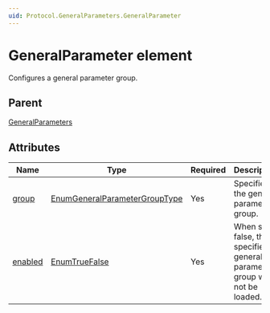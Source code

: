 ```yaml
---
uid: Protocol.GeneralParameters.GeneralParameter
---
```


# GeneralParameter element

Configures a general parameter group.

## Parent

[GeneralParameters](xref:Protocol.GeneralParameters)

## Attributes

|Name|Type|Required|Description|
|--- |--- |--- |--- |
|[group](xref:Protocol.GeneralParameters.GeneralParameter-group)|[EnumGeneralParameterGroupType](xref:Protocol-EnumGeneralParameterGroupType)|Yes|Specifies the general parameter group.|
|[enabled](xref:Protocol.GeneralParameters.GeneralParameter-enabled)|[EnumTrueFalse](xref:Protocol-EnumTrueFalse)|Yes|When set to false, the specified general parameter group will not be loaded.|

